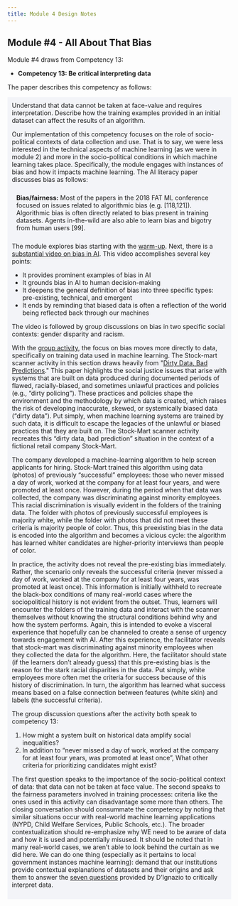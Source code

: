 ```yaml
---
title: Module 4 Design Notes
---
```


## Module #4 - All About That Bias 

<p></p>

Module #4 draws from Competency 13: 

* **Competency 13: Be critical interpreting data**

The paper describes this competency as follows:

<div style="background-color:#F3F4F8;padding:10px;">Understand that data cannot be taken at face-value and requires interpretation. Describe how the training examples provided in an initial dataset can affect the results of an algorithm.<div><p></p>

Our implementation of this competency focuses on the role of socio-political contexts of data collection and use. That is to say, we were less interested in the technical aspects of machine learning (as we were in module 2) and more in the socio-political conditions in which machine learning takes place. Specifically, the module engages with instances of bias and how it impacts machine learning. The AI literacy paper discusses bias as follows:

<div style="background-color:#F3F4F8;padding:10px;"><b>Bias/fairness:</b> Most of the papers in the 2018 FAT ML conference focused on issues related to algorithmic bias (e.g. [118,121]). Algorithmic bias is often directly related to bias present in training datasets. Agents in-the-wild are also able to learn bias and bigotry from human users [99].</div><p></p>

The module explores bias starting with the [warm-up](https://dataresponsibly.github.io/we-are-ai/modules/all-about-that-bias/index/). Next, there is a [substantial video on bias in AI](https://dataresponsibly.github.io/we-are-ai/modules/all-about-that-bias/exploring-bias/). This video accomplishes several key points:

* It provides prominent examples of bias in AI 
* It grounds bias in AI to human decision-making 
* It deepens the general definition of bias into three specific types: pre-existing, technical, and emergent
* It ends by reminding that biased data is often a reflection of the world being reflected back through our machines 

The video is followed by group discussions on bias in two specific social contexts: gender disparity and racism. 

With the [group activity](https://dataresponsibly.github.io/we-are-ai/modules/all-about-that-bias/dirty-data-bad-predictions/), the focus on bias moves more directly to data, specifically on training data used in machine learning. The Stock-mart scanner activity in this section draws heavily from "[Dirty Data, Bad Predictions](https://drive.google.com/file/d/1x_4zxwLIpwp7DttveddXRWgNlwySWouL/view)." This paper highlights the social justice issues that arise with systems that are built on data produced during documented periods of flawed, racially-biased, and sometimes unlawful practices and policies (e.g., “dirty policing”). These
practices and policies shape the environment and the methodology by which data is created, which raises the risk of developing inaccurate, skewed, or systemically biased data (“dirty data”). Put simply, when machine learning systems are trained by such data, it is difficult to escape the legacies of the unlawful or biased practices that they are built on. The Stock-Mart scanner activity recreates this “dirty data, bad prediction” situation in the context of a fictional retail company Stock-Mart. 

The company developed a machine-learning algorithm to help screen applicants for hiring. Stock-Mart trained this algorithm using data (photos) of previously “successful” employees: those who never missed a day of work, worked at the company for at least four years, and were promoted at least once. However, during the period when that data was collected, the company was discriminating against minority employees. This racial discrimination is visually evident in the folders of the training data. The folder with photos of previously successful employees is majority white, while the folder with photos that did not meet these criteria is majority people of color. Thus, this preexisting bias in the data is encoded into the algorithm and becomes a vicious cycle: the algorithm has learned whiter candidates are higher-priority interviews than people of color. 

In practice, the activity does not reveal the pre-existing bias immediately. Rather, the scenario only reveals the successful criteria (never missed a day of work, worked at the company for at least four years, was promoted at least once). This information is initially withheld to recreate the black-box conditions of many real-world cases where the sociopolitical history is not evident from the outset. Thus, learners will encounter the folders of the training data and interact with the scanner themselves without knowing the structural conditions behind why and how the system performs. Again, this is intended to evoke a visceral experience that hopefully can be channeled to create a sense of urgency towards engagement with AI. After this experience, the facilitator reveals that stock-mart was discriminating against minority employees when they collected the data for the algorithm. Here, the facilitator should state (if the learners don’t already guess) that this pre-existing bias is the reason for the stark racial disparities in the data. Put simply, white employees more often met the criteria for success because of this history of discrimination. In turn, the algorithm has learned what success means based on a false connection between features (white skin) and labels (the successful criteria).

The group discussion questions after the activity both speak to competency 13:
1. How might a system built on historical data amplify social inequalities?
1. In addition to “never missed a day of work, worked at the company for at least four years, was promoted at least once”, What other criteria for prioritizing candidates might exist?

The first question speaks to the importance of the socio-political context of data: that data can not be taken at face value. The second speaks to the fairness parameters involved in training processes: criteria like the ones used in this activity can disadvantage some more than others. The closing conversation should consummate the competency by noting that similar situations occur with real-world machine learning applications (NYPD, Child Welfare Services, Public Schools, etc.). The broader contextualization should re-emphasize why WE need to be aware of data and how it is used and potentially misused. It should be noted that in many real-world cases, we aren’t able to look behind the curtain as we did here. We can do one thing (especially as it pertains to local government instances machine learning): demand that our institutions provide contextual explanations of datasets and their origins and ask them to answer the [seven questions](https://dataresponsibly.github.io/we-are-ai/modules/all-about-that-bias/wrap-up/) provided by D’Ignazio to critically interpret data.
